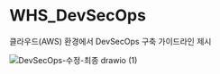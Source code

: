 # WHS_DevSecOps
클라우드(AWS) 환경에서 DevSecOps 구축 가이드라인 제시

![DevSecOps-수정-최종 drawio (1)](https://github.com/user-attachments/assets/7bcd94b4-4af9-4201-ad45-ba9daed7c395)
